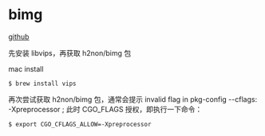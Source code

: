 # bimg

[github](https://github.com/h2non/bimg)

先安装 libvips，再获取 h2non/bimg 包

mac install

```shell
$ brew install vips
```

再次尝试获取 h2non/bimg 包，通常会提示 invalid flag in pkg-config --cflags: -Xpreprocessor ;
此时 CGO_FLAGS 授权，即执行一下命令：

```shell
$ export CGO_CFLAGS_ALLOW=-Xpreprocessor
```
